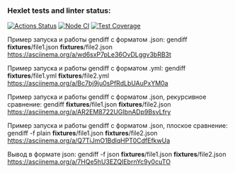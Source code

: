 ### Hexlet tests and linter status:
[![Actions Status](https://github.com/Snbit1/frontend-project-46/actions/workflows/hexlet-check.yml/badge.svg)](https://github.com/Snbit1/frontend-project-46/actions)
[![Node CI](https://github.com/Snbit1/frontend-project-46/actions/workflows/ci.yml/badge.svg)](https://github.com/Snbit1/frontend-project-46/actions/workflows/ci.yml)
[![Test Coverage](https://sonarcloud.io/api/project_badges/measure?project=Snbit1_frontend-project-46&metric=alert_status)](https://sonarcloud.io/summary/new_code?id=Snbit1_frontend-project-46)


Пример запуска и работы gendiff c форматом .json: gendiff __fixtures__/file1.json __fixtures__/file2.json
https://asciinema.org/a/wd6sxP7pLe36OvDLggv3bRB3t

Пример запуска и работы gendiff c форматом .yml: gendiff __fixtures__/file1.yml __fixtures__/file2.yml
https://asciinema.org/a/Bc7bj9ju0sPfRdLbUAuPxYM0a

Пример запуска и работы gendiff c форматом .json, рекурсивное сравнение: gendiff __fixtures__/file1.json __fixtures__/file2.json
https://asciinema.org/a/AR2EM8722UGIbnADp9BsvLfry

Пример запуска и работы gendiff c форматом .json, плоское сравнение: gendiff -f plain __fixtures__/file1.json __fixtures__/file2.json
https://asciinema.org/a/Q7TiJmO1BdlqHPT0CdfEfkwUa

Вывод в формате json: gendiff -f json __fixtures__/file1.json __fixtures__/file2.json
https://asciinema.org/a/7HQe5hU3EZQIEbrnYc9y0cuTO